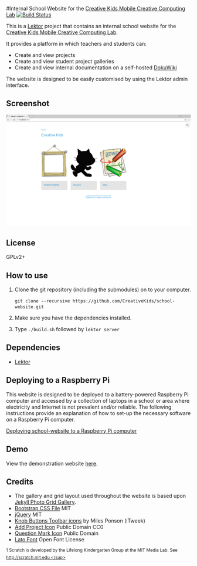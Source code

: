 #Internal School Website for the [Creative Kids Mobile Creative Computing Lab](http://www.creativekidssa.com.au/gh/mobilecclab.html)
[![Build Status](https://travis-ci.org/CreativeKids/school-website.svg?branch=master)](https://travis-ci.org/CreativeKids/school-website)

This is a [Lektor](https://www.getlektor.com/) project that contains an internal school website for the [Creative Kids Mobile Creative Computing Lab](http://www.creativekidssa.com.au/gh/mobilecclab.html).

It provides a platform in which teachers and students can:

* Create and view projects
* Create and view student project galleries
* Create and view internal documentation on a self-hosted [DokuWiki](https://www.dokuwiki.org)

The website is designed to be easily customised by using the Lektor admin interface.

## Screenshot
![screenshot](https://github.com/CreativeKids/school-website/raw/master/screenshot.png)

## License

GPLv2+

## How to use
1. Clone the git repository  (including the submodules) on to your computer.

    ```
    git clone --recursive https://github.com/CreativeKids/school-website.git
    ```
2. Make sure you have the dependencies installed.
3. Type `./build.sh` followed by `lektor server`

## Dependencies

* [Lektor](https://www.getlektor.com/)

## Deploying to a Raspberry Pi

This website is designed to be deployed to a battery-powered Raspberry Pi computer and accessed by a collection of laptops in a school or area where electricity and Internet is not prevalent and/or reliable. The following instructions provide an explanation of how to set-up the necessary software on a Raspberry Pi computer.

[Deploying school-website to a Raspberry Pi computer](https://github.com/CreativeKids/wiki/blob/master/Deploying_to_a_Raspberry_Pi.md)

## Demo

View the demonstration website [here](https://creativekids.github.io/school-website).

## Credits

* The gallery and grid layout used throughout the website is based upon [Jekyll Photo Grid Gallery](https://github.com/iamnii/GridGallery).
* [Bootstrap CSS File](http://getbootstrap.com/) MIT
* [jQuery](https://jquery.com/) MIT
* [Knob Buttons Toolbar icons](http://itweek.deviantart.com/art/Knob-Buttons-Toolbar-icons-73463960) by Miles Ponson (iTweek)
* [Add Project Icon](http://www.pd4pic.com/add-plus-increase-cross-blue-math-operator-icon.html) Public Domain CC0
* [Question Mark Icon](http://www.clker.com/clipart-question-mark-15.html) Public Domain
* [Lato Font](https://fonts.google.com/specimen/Lato) Open Font License

<sup>1 Scratch is developed by the Lifelong Kindergarten Group at the MIT Media Lab. See http://scratch.mit.edu.</sup>

